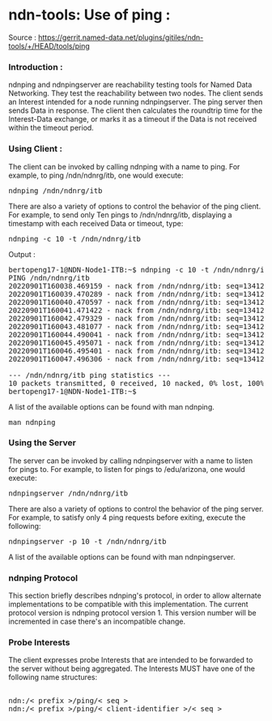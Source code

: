 # ndn-tools: Use of ping :
Source : https://gerrit.named-data.net/plugins/gitiles/ndn-tools/+/HEAD/tools/ping

### Introduction :

ndnping and ndnpingserver are reachability testing tools for Named Data Networking. They test the reachability between two nodes. The client sends an Interest intended for a node running ndnpingserver. The ping server then sends Data in response. The client then calculates the roundtrip time for the Interest-Data exchange, or marks it as a timeout if the Data is not received within the timeout period.

### Using Client :
The client can be invoked by calling ndnping with a name to ping. For example, to ping /ndn/ndnrg/itb, one would execute:
<pre>
ndnping /ndn/ndnrg/itb
</pre>

There are also a variety of options to control the behavior of the ping client. For example, to send only Ten pings to /ndn/ndnrg/itb, displaying a timestamp with each received Data or timeout, type:

<pre>
ndnping -c 10 -t /ndn/ndnrg/itb
</pre>

Output :
<pre>
bertopeng17-1@NDN-Node1-ITB:~$ ndnping -c 10 -t /ndn/ndnrg/itb
PING /ndn/ndnrg/itb
20220901T160038.469159 - nack from /ndn/ndnrg/itb: seq=13412160586476130027 time=1.47185 ms reason=NoRoute
20220901T160039.470289 - nack from /ndn/ndnrg/itb: seq=13412160586476130028 time=0.997727 ms reason=NoRoute
20220901T160040.470597 - nack from /ndn/ndnrg/itb: seq=13412160586476130029 time=1.03456 ms reason=NoRoute
20220901T160041.471422 - nack from /ndn/ndnrg/itb: seq=13412160586476130030 time=1.48906 ms reason=NoRoute
20220901T160042.479329 - nack from /ndn/ndnrg/itb: seq=13412160586476130031 time=0.69076 ms reason=NoRoute
20220901T160043.481077 - nack from /ndn/ndnrg/itb: seq=13412160586476130032 time=1.34651 ms reason=NoRoute
20220901T160044.490041 - nack from /ndn/ndnrg/itb: seq=13412160586476130033 time=0.284181 ms reason=NoRoute
20220901T160045.495071 - nack from /ndn/ndnrg/itb: seq=13412160586476130034 time=0.929024 ms reason=NoRoute
20220901T160046.495401 - nack from /ndn/ndnrg/itb: seq=13412160586476130035 time=0.825621 ms reason=NoRoute
20220901T160047.496306 - nack from /ndn/ndnrg/itb: seq=13412160586476130036 time=0.873221 ms reason=NoRoute

--- /ndn/ndnrg/itb ping statistics ---
10 packets transmitted, 0 received, 10 nacked, 0% lost, 100% nacked, time 0 ms
bertopeng17-1@NDN-Node1-ITB:~$ 
</pre>

A list of the available options can be found with man ndnping.
<pre>
man ndnping
</pre>

### Using the Server
The server can be invoked by calling ndnpingserver with a name to listen for pings to. For example, to listen for pings to /edu/arizona, one would execute:

<pre>
ndnpingserver /ndn/ndnrg/itb
</pre>

There are also a variety of options to control the behavior of the ping server. For example, to satisfy only 4 ping requests before exiting, execute the following:

<pre>
ndnpingserver -p 10 -t /ndn/ndnrg/itb
</pre>

A list of the available options can be found with man ndnpingserver.

### ndnping Protocol
This section briefly describes ndnping's protocol, in order to allow alternate implementations to be compatible with this implementation. The current protocol version is ndnping protocol version 1. This version number will be incremented in case there's an incompatible change.

### Probe Interests
The client expresses probe Interests that are intended to be forwarded to the server without being aggregated. The Interests MUST have one of the following name structures:

<pre>

ndn:/< prefix >/ping/< seq >
ndn:/< prefix >/ping/< client-identifier >/< seq >

</pre>
